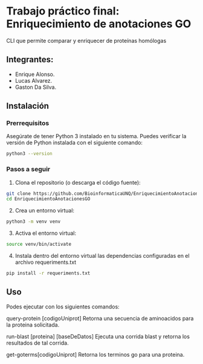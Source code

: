 # Trabajo práctico final: Enriquecimiento de anotaciones GO
CLI que permite comparar y enriquecer de proteínas homólogas

## Integrantes:

* Enrique Alonso.
* Lucas Alvarez.
* Gaston Da Silva.

## Instalación

### Prerrequisitos

Asegúrate de tener Python 3 instalado en tu sistema. Puedes verificar la versión de Python instalada con el siguiente comando:

```sh
python3 --version
```

### Pasos a seguir

1. Clona el repositorio (o descarga el código fuente):

```bash
git clone https://github.com/BioinformaticaUNQ/EnriquecimientoAnotacionesGO.git
cd EnriquecimientoAnotacionesGO
```

2. Crea un entorno virtual:

```bash
python3 -m venv venv  
```

3. Activa el entorno virtual:
```bash
source venv/bin/activate
```

4. Instala dentro del entorno virtual las dependencias configuradas en el archivo requeriments.txt

```bash
pip install -r requeriments.txt
```


## Uso

Podes ejecutar con los siguientes comandos:

query-protein [codigoUniprot]
Retorna una secuencia de aminoacidos para la proteina solicitada.

run-blast [proteina] [baseDeDatos] 
Ejecuta una corrida blast y retorna los resultados de tal corrida.

get-goterms[codigoUniprot]
Retorna los terminos go para una proteina.